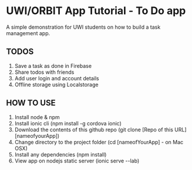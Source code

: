UWI/ORBIT App Tutorial - To Do app
=====================

A simple demonstration for UWI students on how to build a task management app.

## TODOS
1. Save a task as done in Firebase
2. Share todos with friends
3. Add user login and account details
4. Offline storage using Localstorage

## HOW TO USE

1. Install node & npm
2. Install ionic cli (npm install -g cordova ionic)
3. Download the contents of this github repo (git clone [Repo of this URL] [nameofyourApp])
4. Change directory to the project folder (cd [nameofYourApp] - on Mac OSX)
5. Install any dependencies (npm install)
6. View app on nodejs static server (ionic serve --lab)
